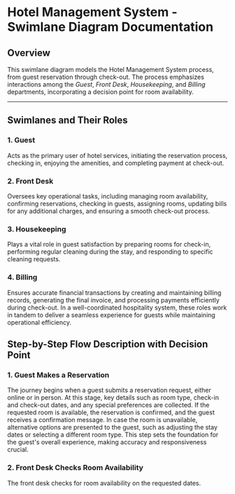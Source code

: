 # Hotel Management System - Swimlane Diagram Documentation

## Overview
This swimlane diagram models the Hotel Management System process, from guest reservation through check-out. The process emphasizes interactions among the *Guest*, *Front Desk*, *Housekeeping*, and *Billing* departments, incorporating a decision point for room availability.

---

## Swimlanes and Their Roles

### 1. Guest 
Acts as the primary user of hotel services, initiating the reservation process, checking in, enjoying the amenities, and completing payment at check-out.
### 2. Front Desk
Oversees key operational tasks, including managing room availability, confirming reservations, checking in guests, assigning rooms, updating bills for any additional charges, and ensuring a smooth check-out process.
### 3. Housekeeping
Plays a vital role in guest satisfaction by preparing rooms for check-in, performing regular cleaning during the stay, and responding to specific cleaning requests.
### 4. Billing
Ensures accurate financial transactions by creating and maintaining billing records, generating the final invoice, and processing payments efficiently during check-out.
In a well-coordinated hospitality system, these roles work in tandem to deliver a seamless experience for guests while maintaining operational efficiency.

## Step-by-Step Flow Description with Decision Point
### 1. Guest Makes a Reservation
The journey begins when a guest submits a reservation request, either online or in person. At this stage, key details such as room type, check-in and check-out dates, and any special preferences are collected.
If the requested room is available, the reservation is confirmed, and the guest receives a confirmation message. In case the room is unavailable, alternative options are presented to the guest, such as adjusting the stay dates or selecting a different room type.
This step sets the foundation for the guest's overall experience, making accuracy and responsiveness crucial.
### 2. Front Desk Checks Room Availability
The front desk checks for room availability on the requested dates.









